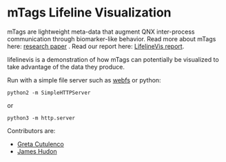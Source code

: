 mTags Lifeline Visualization
============================

mTags are lightweight meta-data that augment QNX inter-process communication through biomarker-like behavior.
Read more about mTags here: [research paper](https://uwaterloo.ca/embedded-software-group/publications/mtags-augmenting-microkernel-messages-lightweight-metadata)
. Read our report here: [LifelineVis report](https://docs.google.com/document/d/1ipuFCCEpD82O_8B4vVjIbENxqXjc1gW4Ns8ua-QXJ6w/edit?usp=sharing).

lifelinevis is a demonstration of how mTags can potentially be visualized to take advantage of the data they produce.

Run with a simple file server such as [webfs](http://linux.bytesex.org/misc/webfs.html) or python:

    python2 -m SimpleHTTPServer
    
or

    python3 -m http.server


Contributors are:
* [Greta Cutulenco](https://github.com/gretac)
* [James Hudon](https://github.com/Hudon)
